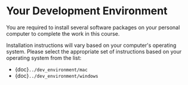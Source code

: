 # Your Development Environment

You are required to install several software packages on your personal computer to complete the work in this course.

Installation instructions will vary based on your computer's operating system. Please select the appropriate set of instructions based on your operating system from the list:

* {doc}`../dev_environment/mac`
* {doc}`../dev_environment/windows`